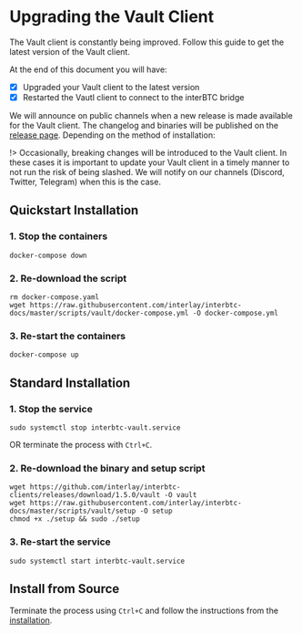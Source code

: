 # Upgrading the Vault Client

The Vault client is constantly being improved. Follow this guide to get the latest version of the Vault client.

At the end of this document you will have:

- [x] Upgraded your Vault client to the latest version
- [x] Restarted the Vautl client to connect to the interBTC bridge

We will announce on public channels when a new release is made available for the Vault client. The changelog and binaries will be published on the [release page](https://github.com/interlay/interbtc-clients/releases). Depending on the method of installation:

!> Occasionally, breaking changes will be introduced to the Vault client. In these cases it is important to update your Vault client in a timely manner to not run the risk of being slashed. We will notify on our channels (Discord, Twitter, Telegram) when this is the case.

## Quickstart Installation

### 1. Stop the containers

```shell
docker-compose down
```

### 2. Re-download the script

```shell
rm docker-compose.yaml
wget https://raw.githubusercontent.com/interlay/interbtc-docs/master/scripts/vault/docker-compose.yml -O docker-compose.yml
```

### 3. Re-start the containers

```shell
docker-compose up
```

</details>

## Standard Installation

### 1. Stop the service

```shell
sudo systemctl stop interbtc-vault.service
```

OR terminate the process with `Ctrl+C`.

### 2. Re-download the binary and setup script

```shell
wget https://github.com/interlay/interbtc-clients/releases/download/1.5.0/vault -O vault
wget https://raw.githubusercontent.com/interlay/interbtc-docs/master/scripts/vault/setup -O setup
chmod +x ./setup && sudo ./setup
```

### 3. Re-start the service

```shell
sudo systemctl start interbtc-vault.service
```

</details>

## Install from Source

Terminate the process using `Ctrl+C` and follow the instructions from the [installation](vault/installation?id=install-from-source).
